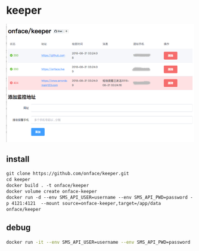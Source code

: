# keeper

![](./preview.jpg)

## install

```shell
git clone https://github.com/onface/keeper.git
cd keeper
docker build . -t onface/keeper
docker volume create onface-keeper
docker run -d --env SMS_API_USER=username --env SMS_API_PWD=password -p 4121:4121  --mount source=onface-keeper,target=/app/data onface/keeper
```

## debug

```bash
docker run -it --env SMS_API_USER=username --env SMS_API_PWD=password  -p 4121:4121  --mount source=onface-keeper,target=/app/data onface/keeper bash
```
